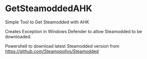 # GetSteamoddedAHK
Simple Tool to Get Steamodded with AHK

Creates Exception in Windows Defender to allow Steamodded to be downloaded. 

Powershell to download latest Steamodded version from https://github.com/Steamopollys/Steamodded
